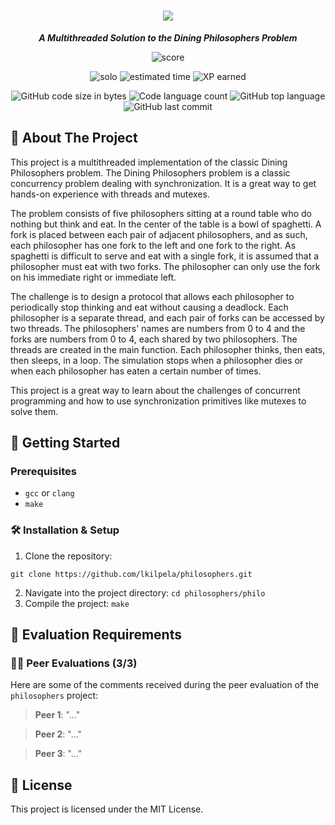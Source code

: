 <h1 align="center">
	<img src="https://github.com/lkilpela/42-project-badges/blob/main/badges/philosopherse.png" />

</h1>

<p align="center">
	<b><i>A Multithreaded Solution to the Dining Philosophers Problem</i></b><br>
</p>

<p align="center">
    <img alt="score" src="https://img.shields.io/badge/score-0%2F100-brightgreen" />
<p align="center">
    <img alt="solo" src="https://img.shields.io/badge/solo-yellow" />
    <img alt="estimated time" src="https://img.shields.io/badge/estimation-50%20hours-blue" />
    <img alt="XP earned" src="https://img.shields.io/badge/XP-1142-orange" />
<p align="center">
	<img alt="GitHub code size in bytes" src="https://img.shields.io/github/languages/code-size/lkilpela/pipex?color=lightblue" />
	<img alt="Code language count" src="https://img.shields.io/github/languages/count/lkilpela/philosophers?color=yellow" />
	<img alt="GitHub top language" src="https://img.shields.io/github/languages/top/lkilpela/philosophers?color=blue" />
	<img alt="GitHub last commit" src="https://img.shields.io/github/last-commit/lkilpela/philosophers?color=green" />
</p>

## 🍝 About The Project

This project is a multithreaded implementation of the classic Dining Philosophers problem. The Dining Philosophers problem is a classic concurrency problem dealing with synchronization. It is a great way to get hands-on experience with threads and mutexes.

The problem consists of five philosophers sitting at a round table who do nothing but think and eat. In the center of the table is a bowl of spaghetti. A fork is placed between each pair of adjacent philosophers, and as such, each philosopher has one fork to the left and one fork to the right. As spaghetti is difficult to serve and eat with a single fork, it is assumed that a philosopher must eat with two forks. The philosopher can only use the fork on his immediate right or immediate left.

The challenge is to design a protocol that allows each philosopher to periodically stop thinking and eat without causing a deadlock. Each philosopher is a separate thread, and each pair of forks can be accessed by two threads. The philosophers' names are numbers from 0 to 4 and the forks are numbers from 0 to 4, each shared by two philosophers. The threads are created in the main function. Each philosopher thinks, then eats, then sleeps, in a loop. The simulation stops when a philosopher dies or when each philosopher has eaten a certain number of times.

This project is a great way to learn about the challenges of concurrent programming and how to use synchronization primitives like mutexes to solve them.

## 🏁 Getting Started

### Prerequisites

- `gcc` or `clang`
- `make`

### 🛠️ Installation & Setup

1. Clone the repository: 
```
git clone https://github.com/lkilpela/philosophers.git
```
2. Navigate into the project directory: `cd philosophers/philo`
3. Compile the project: `make`

## 📝 Evaluation Requirements

### 🧑‍💻 Peer Evaluations (3/3)

Here are some of the comments received during the peer evaluation of the `philosophers` project:

> **Peer 1**: "..."

> **Peer 2**: "..."

> **Peer 3**: "..."

## 📜 License

This project is licensed under the MIT License.